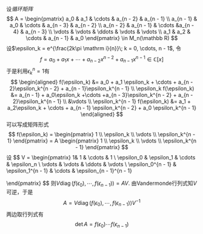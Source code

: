 设*循环矩阵*
$$
A = \begin{pmatrix}
a_0 & a_1 & \cdots & a_{n - 2} & a_{n - 1} \\
a_{n - 1} & a_0 & \cdots & a_{n - 3} & a_{n - 2} \\
a_{n - 2} & a_{n - 1} & \cdots &a_{n - 4} & a_{n - 3} \\
\vdots & \vdots & \ddots & \vdots & \vdots \\
a_1 & a_2 & \cdots & a_{n - 1} & a_0 
\end{pmatrix} 
\in M_n(\mathbb R)
$$
设$\epsilon_k = e^{\frac{2k\pi \mathrm i}{n}}\; k = 0, \cdots, n - 1$, 令
$$
f = a_0 + a_1x + \cdots +a_{n - 2}x^{n - 2} + a_{n - 1}x^{n - 1} \in \mathbb C[x]
$$
于是利用$\epsilon_k^n = 1$有
$$
\begin{aligned}
f(\epsilon_k) &= a_0 + a_1 \epsilon_k + \cdots + a_{n - 2}\epsilon_k^{n - 2} + a_{n - 1}\epsilon_k^{n - 1} \\
\epsilon_k f(\epsilon_k) &= a_{n - 1} + a_0\epsilon_k +\cdots +a_{n - 3}\epsilon_k^{n - 2} + a_{n - 2}\epsilon_k^{n - 1} \\
&\vdots \\
\epsilon_k^{n - 1} f(\epsilon_k) &= a_1 + a_2\epsilon_k + \cdots + a_{n - 1} \epsilon_k^{n - 2} + a_0 \epsilon_k^{n - 1}
\end{aligned}
$$
可以写成矩阵形式
$$
f(\epsilon_k) = \begin{pmatrix}
1 \\
\epsilon_k \\
\vdots \\
\epsilon_k^{n - 1}
\end{pmatrix} = A \begin{pmatrix}
1 \\
\epsilon_k \\
\vdots \\
\epsilon_k^{n - 1}
\end{pmatrix}
$$
设
$$
V = \begin{pmatrix}
 1& 1 & \cdots & 1 \\
 \epsilon_0 & \epsilon_1 & \cdots & \epsilon_n \\
 \vdots & \vdots & \ddots & \vdots \\
 \epsilon_0^{n - 1} & \epsilon_1^{n - 1} & \cdots & \epsilon_{n - 1}^{n - 1}
 
\end{pmatrix}
$$
则$V\operatorname{diag}(f(\epsilon_0), \cdots, f(\epsilon_{n-1})) = AV$. 由Vandermonde行列式知$V$可逆，于是
$$
A = V\operatorname{diag}(f(\epsilon_0), \cdots, f(\epsilon_{n-1}) )V^{-1}
$$
两边取行列式有
$$
\det A = f(\epsilon_0) \cdots f(\epsilon_{n - 1})
$$


